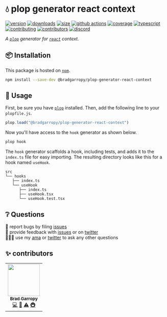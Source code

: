 # 💧 plop generator react context

[![version][version-badge]][npm]
[![downloads][downloads-badge]][npm]
[![size][size-badge]][bundlephobia]
[![github actions][github-actions-badge]][github-actions]
[![coverage][codecov-badge]][codecov]
[![typescript][typescript-badge]][typescript]
[![contributing][contributing-badge]][contributing]
[![contributors][contributors-badge]][contributors]
[![discord][discord-badge]][discord]

_A [`plop`][plop] generator for [`react`][react] context._

## 📦 Installation

This package is hosted on [`npm`][npm].

```bash
npm install --save-dev @bradgarropy/plop-generator-react-context
```

## 🥑 Usage

First, be sure you have [`plop`][plop] installed. Then, add the following line to your `plopfile.js`.

```javascript
plop.load("@bradgarropy/plop-generator-react-context")
```

Now you'll have access to the `hook` generator as shown below.

```bash
plop hook
```

The `hook` generator scaffolds a hook, including tests, and adds it to the `index.ts` file for easy importing. The resulting directory looks like this for a hook named `useHook`.

```text
src
└── hooks
   ├── index.ts
   └── useHook
      ├── index.ts
      ├── useHook.tsx
      └── useHook.test.tsx
```

## ❔ Questions

🐛 report bugs by filing [issues][issues]  
📢 provide feedback with [issues][issues] or on [twitter][twitter]  
🙋🏼‍♂️ use my [ama][ama] or [twitter][twitter] to ask any other questions

## ✨ contributors

<!-- ALL-CONTRIBUTORS-LIST:START - Do not remove or modify this section -->
<!-- prettier-ignore-start -->
<!-- markdownlint-disable -->
<table>
  <tr>
    <td align="center"><a href="https://bradgarropy.com"><img src="https://avatars.githubusercontent.com/u/11336745?v=4?s=100" width="100px;" alt=""/><br /><sub><b>Brad Garropy</b></sub></a><br /><a href="https://github.com/bradgarropy/plop-generator-react-context/commits?author=bradgarropy" title="Code">💻</a> <a href="https://github.com/bradgarropy/plop-generator-react-context/commits?author=bradgarropy" title="Documentation">📖</a> <a href="https://github.com/bradgarropy/plop-generator-react-context/commits?author=bradgarropy" title="Tests">⚠️</a> <a href="#infra-bradgarropy" title="Infrastructure (Hosting, Build-Tools, etc)">🚇</a></td>
  </tr>
</table>

<!-- markdownlint-restore -->
<!-- prettier-ignore-end -->

<!-- ALL-CONTRIBUTORS-LIST:END -->

[codecov]: https://app.codecov.io/gh/bradgarropy/plop-generator-react-context
[contributing]: https://github.com/bradgarropy/plop-generator-react-context/blob/master/contributing.md
[contributors]: #-contributors
[npm]: https://www.npmjs.com/package/@bradgarropy/plop-generator-react-context
[codecov-badge]: https://img.shields.io/codecov/c/github/bradgarropy/plop-generator-react-context?style=flat-square
[version-badge]: https://img.shields.io/npm/v/@bradgarropy/plop-generator-react-context.svg?style=flat-square
[downloads-badge]: https://img.shields.io/npm/dt/@bradgarropy/plop-generator-react-context?style=flat-square
[contributing-badge]: https://img.shields.io/badge/PRs-welcome-success?style=flat-square
[contributors-badge]: https://img.shields.io/github/all-contributors/bradgarropy/plop-generator-react-context?style=flat-square
[issues]: https://github.com/bradgarropy/plop-generator-react-context/issues
[twitter]: https://twitter.com/bradgarropy
[ama]: https://bradgarropy.com/ama
[bundlephobia]: https://bundlephobia.com/result?p=@bradgarropy/plop-generator-react-context
[size-badge]: https://img.shields.io/bundlephobia/minzip/@bradgarropy/plop-generator-react-context?style=flat-square
[github-actions]: https://github.com/bradgarropy/plop-generator-react-context/actions
[github-actions-badge]: https://img.shields.io/github/workflow/status/bradgarropy/plop-generator-react-context/%F0%9F%9A%80%20release?style=flat-square
[typescript]: https://www.typescriptlang.org/dt/search?search=%40bradgarropy%2Fplop-generator-react-context
[typescript-badge]: https://img.shields.io/npm/types/@bradgarropy/plop-generator-react-context?style=flat-square
[discord]: https://bradgarropy.com/discord
[discord-badge]: https://img.shields.io/discord/748196643140010015?style=flat-square
[plop]: https://plopjs.com
[react]: https://reactjs.org
